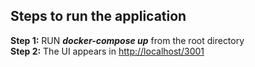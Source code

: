 ## Steps to run the application    
**Step 1:** RUN ***docker-compose up*** from the root directory   
**Step 2:** The UI appears in [http://localhost/3001](http://localhost/3001)   